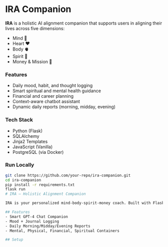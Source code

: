 # IRA Companion

**IRA** is a holistic AI alignment companion that supports users in aligning their lives across five dimensions:
- Mind 🧠
- Heart ❤️
- Body 🫀
- Spirit 🛐
- Money & Mission 💼

### Features
- Daily mood, habit, and thought logging
- Smart spiritual and mental health guidance
- Financial and career planning
- Context-aware chatbot assistant
- Dynamic daily reports (morning, midday, evening)

### Tech Stack
- Python (Flask)
- SQLAlchemy
- Jinja2 Templates
- JavaScript (Vanilla)
- PostgreSQL (via Docker)

### Run Locally
```bash
git clone https://github.com/your-repo/ira-companion.git
cd ira-companion
pip install -r requirements.txt
flask run
# IRA — Holistic Alignment Companion

IRA is your personalized mind-body-spirit-money coach. Built with Flask, GPT-4, and emotional intelligence.

## Features
- Smart GPT-4 Chat Companion
- Mood + Journal Logging
- Daily Morning/Midday/Evening Reports
- Mental, Physical, Financial, Spiritual Containers

## Setup